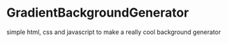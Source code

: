 # GradientBackgroundGenerator
simple html, css and javascript to make a really cool background generator
